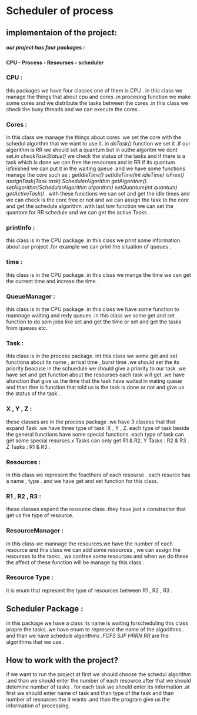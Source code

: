# Scheduler of process
## implementaion of the project:


##### our project has four packages  :
#### CPU - Process  - Resourses - scheduler

### CPU : 
this packages we have four classes one of them is CPU . in this class we manage the things that about cpu and cores .in procesing function we make some cores and we distribute the tasks between the cores .in this class we check the busy threads and we can execute the cores .

### Cores :
in this class we manage the things about cores .we set the core with the schedul algorthm that we want to use it. in _doTask()_ function we set it .if our algorithm is RR we should set a quantum but in outhe algoritm we dont set.in  _checkTaskStatus()_ we check the status of the tasks and if there is a task which is done we can free the resourses and in RR if its quantum isfinished we can put it in the waiting queue .and we have some functions manage the core such as : _getIdleTime()  setIdleTime(int idleTime) isFree()  assignTask(Task task)   SchedulerAlgorithm getAlgorithm()    setAlgorithm(SchedulerAlgorithm algorithm)    setQuantum(int quantum)  getActiveTask()_ . with these functions we can set and get the idle times and we can check is the core free or not and we can assign the task to the core and get the schedule algorithm .with last tow function we can set the quantom for RR schedule and we can get the active Tasks .
### printInfo :
this class is in the CPU package .in this class we print some information about our project .for example we can print the situation of queues .

### time :
this class is in the CPU package .in this class we mange the time we can get the current time and increse the time .
### QueueManager :
this class is in the CPU package .in this class we have some function to mamnage waiting and redy queues .in this class we some get and set function to do som jobs like set and get the time or set and get the tasks from queues etc. 

### Task :
this class is in the process package. int this class we some get and set functiona about its name , arrival time , burst time .we should set the its priority beacuse in the schuedule we should give a priority to our task .we have set and get function about the resourses each task will get .we have afunction that give us the time that the task have waited in wating queue and than thre is function that told us is the task is done or not and give us the status of the task .

### X , Y , Z : 
these classes are in the process package .we have 3 clasess that that expand Task .we have three type of task :X , Y , Z. each type of task beside the general functions have some special functions .each type of task can get some special resurses.x Tasks can only get R1 & R2.
Y Tasks : R2 & R3 . Z Tasks : R1 & R3 .
### Resources : 
in this class we represent the feacthers of each resourse . each resurce has a name , type . and we have get and set function for this class.
### R1 , R2 , R3 : 
these classes expand the resource class .they have jast a constractor that get us the type of resource.
 ### ResourceManager : 
in this class we mannage the resources.we have the number of each resource and this class we can add some resources , we can assign the resourses to the tasks , we canfree some resources and when we do these the affect of these function will be manage by this class .
### Resource Type : 
it is enum that represent the type of resources between R1 , R2 , R3 .
## Scheduler Package :
in this package we have a class its name is waiting forscheduling this class prapre the tasks .we have enum to represent the name of the algorithms .
and than we have schedule algorithms ._FCFS SJF HRRN RR_ are the algorithms that we use .

## How to work with the project?
if we want to run the project at first we should choose the schedul algorithm .and than we should enter the number of each resource.after  that we should detemine number of tasks . 
for each task we should enter its information .at first we should enter name of task and than type of the task and than number of resources the it wants .and than the program give us the information of processing.


